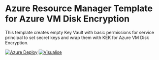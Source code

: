 # Azure Resource Manager Template for Azure VM Disk Encryption

This template creates empty Key Vault with basic permissions for service principal to set secret keys and wrap them with KEK for Azure VM Disk Encryption.

[![Azure Deploy](http://azuredeploy.net/deploybutton.png)](https://portal.azure.com/#create/Microsoft.Template/uri/https%3A%2F%2Fraw.githubusercontent.com%2Fhyperionian%2FARM-Templates%2Fmaster%2Fakv-diskencryption%2Ftemplate.json)
[![Visualise](http://armviz.io/visualizebutton.png)](http://armviz.io/#/load=https%3A%2F%2Fraw.githubusercontent.com%2Fhyperionian%2FARM-Templates%2Fmaster%2Fakv-diskencryption%2Ftemplate.json)